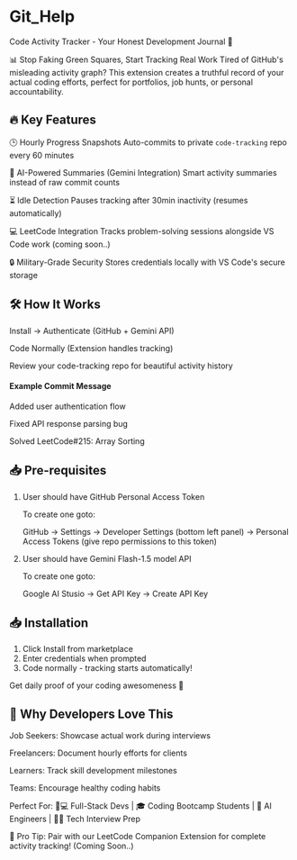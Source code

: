 # Git_Help
Code Activity Tracker - Your Honest Development Journal 🚀

📊 Stop Faking Green Squares, Start Tracking Real Work
Tired of GitHub's misleading activity graph? This extension creates a truthful record of your actual coding efforts, perfect for portfolios, job hunts, or personal accountability.

## 🔥 Key Features
🕒 Hourly Progress Snapshots
Auto-commits to private `code-tracking` repo every 60 minutes

🧠 AI-Powered Summaries (Gemini Integration)
Smart activity summaries instead of raw commit counts

⏳ Idle Detection
Pauses tracking after 30min inactivity (resumes automatically)

💻 LeetCode Integration
Tracks problem-solving sessions alongside VS Code work (coming soon..)
	
🔒 Military-Grade Security
Stores credentials locally with VS Code's secure storage


## 🛠 How It Works
Install → Authenticate (GitHub + Gemini API)

Code Normally (Extension handles tracking)

Review your code-tracking repo for beautiful activity history

#### Example Commit Message
Added user authentication flow 

Fixed API response parsing bug 

Solved LeetCode#215: Array Sorting


## 📥 Pre-requisites
1. User should have GitHub Personal Access Token
 
   To create one goto:
   
   GitHub -> Settings -> Developer Settings (bottom left panel) -> Personal Access Tokens (give repo permissions to this token)
2. User should have Gemini Flash-1.5 model API
 
   To create one goto:
   
   Google AI Stusio -> Get API Key -> Create API Key
   

## 📥 Installation
1. Click Install from marketplace
2. Enter credentials when prompted  
3. Code normally - tracking starts automatically!

Get daily proof of your coding awesomeness 🦄


## 💼 Why Developers Love This
Job Seekers: Showcase actual work during interviews

Freelancers: Document hourly efforts for clients

Learners: Track skill development milestones

Teams: Encourage healthy coding habits


Perfect For:
👨💻 Full-Stack Devs | 🎓 Coding Bootcamp Students | 🤖 AI Engineers | 🧑🏫 Tech Interview Prep

📣 Pro Tip: Pair with our LeetCode Companion Extension for complete activity tracking! (Coming Soon..)

